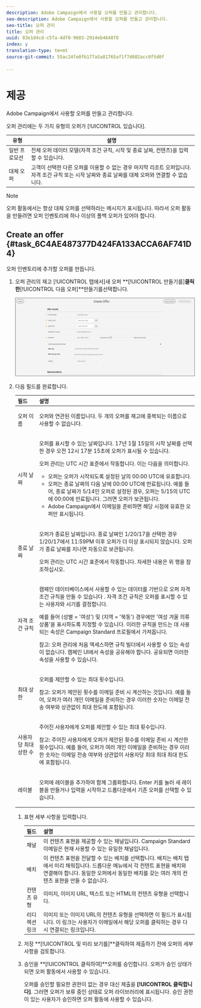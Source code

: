 ```yaml
---
description: Adobe Campaign에서 사용할 오퍼를 만들고 관리합니다.
seo-description: Adobe Campaign에서 사용할 오퍼를 만들고 관리합니다.
seo-title: 오퍼 관리
title: 오퍼 관리
uuid: 83e1d4cd-c5fa-4df0-9603-2914eb4648f8
index: y
translation-type: tm+mt
source-git-commit: 55ac24fe0fb177a5a81765af1f7d602acc0f5d0f

---
```



# 제공

Adobe Campaign에서 사용할 오퍼를 만들고 관리합니다.

오퍼 관리에는 두 가지 유형의 오퍼가 [!UICONTROL 있습니다].

| 유형 | 설명 |
|---|---|
| 일반 프로모션 | 전체 오퍼 데이터 모델(자격 조건 규칙, 시작 및 종료 날짜, 컨텐츠)을 입력할 수 있습니다. |
| 대체 오퍼 | 고객이 선택한 다른 오퍼를 이용할 수 없는 경우 마지막 리조트 오퍼입니다. 자격 조건 규칙 또는 시작 날짜와 종료 날짜를 대체 오퍼와 연결할 수 없습니다. |

>[!NOTE]
>
>오퍼 활동에서는 항상 대체 오퍼를 선택하라는 메시지가 표시됩니다. 따라서 오퍼 활동을 만들려면 오퍼 인벤토리에 하나 이상의 폴백 오퍼가 있어야 합니다.

## Create an offer {#task_6C4AE487377D424FA133ACCA6AF741D4}

오퍼 인벤토리에 추가할 오퍼를 만듭니다.

1. 오퍼 관리의  재고 [!UICONTROL 탭에서]새 오퍼 **[!UICONTROL 만들기를]**클릭한**[!UICONTROL &#x200B;다음 오퍼]**만들기를선택합니다.

   ![](assets/create-offerx.png)

1. 다음 필드를 완료합니다. 

   <table id="table_60A4001CE9F34422ACB59FB62C9CBDCD">
<thead> 
  <tr> 
   <th colname="col1" class="entry"> 필드 </th> 
   <th colname="col2" class="entry"> 설명 </th> 
  </tr>
 </thead>
 <tbody> 
  <tr> 
   <td colname="col1"> <p>오퍼 이름 </p> </td> 
   <td colname="col2"> <p>오퍼와 연관된 이름입니다. 두 개의 오퍼를 재고에 중복되는 이름으로 사용할 수 없습니다. </p> </td> 
  </tr> 
  <tr> 
   <td colname="col1"> <p>시작 날짜 </p> </td> 
   <td colname="col2"> <p>오퍼를 표시할 수 있는 날짜입니다. 17년 1월 15일의 시작 날짜를 선택한 경우 오전 12시 17분 15초에 오퍼가 표시될 수 있습니다. </p> <p>오퍼 관리는 UTC 시간 표준에서 작동합니다. 이는 다음을 의미합니다. </p> <p> 
     <ul id="ul_A9D49B4405F34E6DA8FB52A13437F799"> 
      <li id="li_9490D092B235479A981FC2D5DD0B17B4">오퍼는 오퍼가 시작되도록 설정된 날의 00:00 UTC에 유효합니다. </li> 
      <li id="li_C28BB1FEB9E1495593826403CF5F67A9">오퍼는 종료 날짜의 다음 날에 00:00 UTC에 만료됩니다. 예를 들어, 종료 날짜가 5/14인 오퍼로 설정된 경우, 오퍼는 5/15의 UTC에 00:00에 만료됩니다. 그러면 오퍼가 보관됩니다. </li> 
      <li id="li_D3F7DCD1BF75410A8F4F5BC468B667AB">Adobe Campaign에서 이메일을 준비하면 해당 시점에 유효한 오퍼만 표시됩니다. </li> 
     </ul> </p> </td> 
  </tr> 
  <tr> 
   <td colname="col1"> <p>종료 날짜 </p> </td> 
   <td colname="col2"> <p>오퍼가 종료된 날짜입니다. 종료 날짜인 1/20/17을 선택한 경우 1/20/17에서 11:59PM 이후 오퍼가 더 이상 표시되지 않습니다. 오퍼가 종료 날짜를 지나면 자동으로 보관됩니다. </p><p>오퍼 관리는 UTC 시간 표준에서 작동합니다. 자세한 내용은 위 행을 참조하십시오. </p></td> 
  </tr> 
  <tr> 
   <td colname="col1"> <p>자격 조건 규칙 </p> </td> 
   <td colname="col2"> <p>캠페인 데이터베이스에서 사용할 수 있는 데이터를 기반으로 오퍼 자격 조건 규칙을 만들 수 <span class="keyword"> 있습니다</span> . 자격 조건 규칙은 오퍼를 표시할 수 있는 사용자와 시기를 결정합니다. </p> <p>예를 들어 (성별 = '여성') 및 (지역 = '북동') 경우에만 '여성 겨울 의류 상품'을 표시하도록 지정할 수 있습니다. 이러한 규칙을 만드는 데 사용되는 속성은 Campaign Standard 프로필에서 가져옵니다. </p> <p>참고: 오퍼 관리에 처음 액세스하면 규칙 빌더에서 사용할 수 있는 속성이 없습니다. 캠페인 UI에서 속성을 공유해야 합니다. 공유되면 이러한 속성을 사용할 수 있습니다. </p></td> 
  </tr> 
  <tr> 
   <td colname="col1"> <p>최대 상한 </p> </td> 
   <td colname="col2"> <p>오퍼를 제안할 수 있는 최대 횟수입니다. </p> <p>참고: 오퍼가 제안된 횟수를 이메일 준비 시 계산하는 것입니다. 예를 들어, 오퍼가 여러 개인 이메일을 준비하는 경우 이러한 숫자는 이메일 전송 여부와 상관없이 최대 한도에 포함됩니다. </p></td> 
  </tr> 
  <tr> 
   <td colname="col1"> <p>사용자당 최대 상한 수 </p> </td> 
   <td colname="col2"> <p>주어진 사용자에게 오퍼를 제안할 수 있는 최대 횟수입니다. </p> <p>참고: 주어진 사용자에게 오퍼가 제안된 횟수를 이메일 준비 시 계산한 횟수입니다. 예를 들어, 오퍼가 여러 개인 이메일을 준비하는 경우 이러한 숫자는 이메일 전송 여부와 상관없이 사용자당 최대 최대 최대 한도에 포함됩니다.</p> </td> 
  </tr> 
  <tr> 
   <td colname="col1"> <p>레이블 </p> </td> 
   <td colname="col2"> <p>오퍼에 레이블을 추가하여 함께 그룹화합니다. Enter 키를 눌러 새 레이블을 만들거나 입력을 시작하고 드롭다운에서 기존 오퍼를 선택할 수 있습니다. </p> </td> 
  </tr> 
 </tbody> 
</table>

1. 표현 세부 사항을 입력합니다.

   | 필드 | 설명 |
   |---|---|
   | 채널 | 이 컨텐츠 표현을 제공할 수 있는 채널입니다. Campaign Standard 이메일은 현재 사용할 수 있는 유일한 채널입니다. |
   | 배치 | 이 컨텐츠 표현을 전달할 수 있는 배치를 선택합니다. 배치는 배치 탭에서 미리 채워집니다. 드롭다운 메뉴에서 각 컨텐트 표현을 배치와 연결해야 합니다. 동일한 오퍼에서 동일한 배치를 갖는 여러 개의 컨텐츠 표현을 만들 수 없습니다. |
   | 컨텐츠 유형 | 이미지, 이미지 URL, 텍스트 또는 HTML의 컨텐츠 유형을 선택합니다. |
   | 리디렉션 링크 | 이미지 또는 이미지 URL의 컨텐츠 유형을 선택하면 이 필드가 표시됩니다. 이 링크는 사용자가 이메일에서 해당 오퍼를 클릭하는 경우 다시 연결되는 링크입니다. |

1. 저장 **[!UICONTROL 및 미리 보기를]**클릭하여 제출하기 전에 오퍼의 세부 사항을 검토합니다.
1. 승인을 **[!UICONTROL 클릭하여]**오퍼를 승인합니다. 오퍼가 승인 상태가 되면 오퍼 활동에서 사용할 수 있습니다.

   오퍼를 승인할 필요한 권한이 없는 경우 대신 제출을 **[!UICONTROL 클릭합니다]**. 그러면 오퍼가 보류 중인 상태로 오퍼 라이브러리에 표시됩니다. 승인 권한이 있는 사용자가 승인하면 오퍼 활동에 사용할 수 있습니다.
